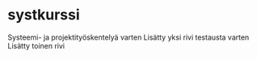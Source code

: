 # systkurssi
Systeemi- ja projektityöskentelyä varten
Lisätty yksi rivi testausta varten
Lisätty toinen rivi
